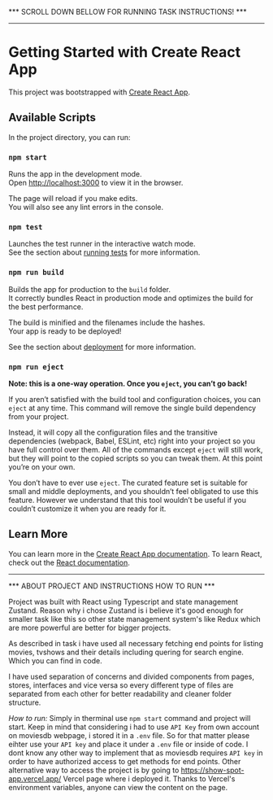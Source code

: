 *** SCROLL DOWN BELLOW FOR RUNNING TASK INSTRUCTIONS! ***



----------------------------------------------------------------------------------------------------------------------------------------------------------------------------

# Getting Started with Create React App

This project was bootstrapped with [Create React App](https://github.com/facebook/create-react-app).

## Available Scripts

In the project directory, you can run:

### `npm start`

Runs the app in the development mode.\
Open [http://localhost:3000](http://localhost:3000) to view it in the browser.

The page will reload if you make edits.\
You will also see any lint errors in the console.

### `npm test`

Launches the test runner in the interactive watch mode.\
See the section about [running tests](https://facebook.github.io/create-react-app/docs/running-tests) for more information.

### `npm run build`

Builds the app for production to the `build` folder.\
It correctly bundles React in production mode and optimizes the build for the best performance.

The build is minified and the filenames include the hashes.\
Your app is ready to be deployed!

See the section about [deployment](https://facebook.github.io/create-react-app/docs/deployment) for more information.

### `npm run eject`

**Note: this is a one-way operation. Once you `eject`, you can’t go back!**

If you aren’t satisfied with the build tool and configuration choices, you can `eject` at any time. This command will remove the single build dependency from your project.

Instead, it will copy all the configuration files and the transitive dependencies (webpack, Babel, ESLint, etc) right into your project so you have full control over them. All of the commands except `eject` will still work, but they will point to the copied scripts so you can tweak them. At this point you’re on your own.

You don’t have to ever use `eject`. The curated feature set is suitable for small and middle deployments, and you shouldn’t feel obligated to use this feature. However we understand that this tool wouldn’t be useful if you couldn’t customize it when you are ready for it.

## Learn More

You can learn more in the [Create React App documentation](https://facebook.github.io/create-react-app/docs/getting-started).
To learn React, check out the [React documentation](https://reactjs.org/).

--------------------------------------------------------------------------------------------------------------------------------------------------------------------------------



*** ABOUT PROJECT AND INSTRUCTIONS HOW TO RUN ***

Project was built with React using Typescript and state management Zustand. Reason why i chose Zustand is i believe it's good enough for smaller task like this so other state
management system's like Redux which are more powerful are better for bigger projects. 

As described in task i have used all necessary fetching end points for listing movies, tvshows and their details including quering for search engine. Which you can find in code. 

I have used separation of concerns and divided components from pages, stores, interfaces and vice versa so every different type of files are separated from each other for better readability and cleaner folder structure. 

*How to run:*
Simply in therminal use `npm start` command and project will start. Keep in mind that considering i had to use `API Key` from own account on moviesdb webpage, i stored it in a `.env` file. So for that matter please eihter use your `API key` and place it under a `.env` file or inside of code. I dont know any other way to implement that as moviesdb requires `API key` in order to have authorized access to get methods for end points. 
Other alternative way to access the project is by going to https://show-spot-app.vercel.app/ Vercel page where i deployed it. Thanks to Vercel's environment variables, anyone can view the content on the page.

